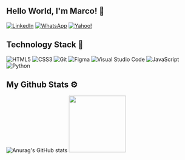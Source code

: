 ## Hello World, I'm Marco! 👋 

<a href="https://www.linkedin.com/in/marco-diniz12/">![LinkedIn](https://img.shields.io/badge/linkedin-%230077B5.svg?style=for-the-badge&logo=linkedin&logoColor=white)</a>
<a href="https://web.whatsapp.com/send?phone=5512988185362">![WhatsApp](https://img.shields.io/badge/WhatsApp-25D366?style=for-the-badge&logo=whatsapp&logoColor=white)</a>
<a href="mailto:marco_diniz21@yahoo.com.br">![Yahoo!](https://img.shields.io/badge/Yahoo!-6001D2?style=for-the-badge&logo=Yahoo!&logoColor=white)</a>


## Technology Stack 🚀

![HTML5](https://img.shields.io/badge/html5-%23E34F26.svg?style=for-the-badge&logo=html5&logoColor=white)
![CSS3](https://img.shields.io/badge/css3-%231572B6.svg?style=for-the-badge&logo=css3&logoColor=white)
![Git](https://img.shields.io/badge/git-%23F05033.svg?style=for-the-badge&logo=git&logoColor=white)
![Figma](https://img.shields.io/badge/figma-%23F24E1E.svg?style=for-the-badge&logo=figma&logoColor=white)
![Visual Studio Code](https://img.shields.io/badge/Visual%20Studio%20Code-0078d7.svg?style=for-the-badge&logo=visual-studio-code&logoColor=white)
![JavaScript](https://img.shields.io/badge/javascript-%23323330.svg?style=for-the-badge&logo=javascript&logoColor=%23F7DF1E)
![Python](https://img.shields.io/badge/python-3670A0?style=for-the-badge&logo=python&logoColor=ffdd54)


## My Github Stats ⚙️

![Anurag's GitHub stats](https://github-readme-stats.vercel.app/api?username=Marco-Diniz&theme=algolia&hide=contribs,prs)
<img height="150em" src="https://github-readme-stats.vercel.app/api/top-langs/?username=Marco-Diniz&layout=compact&langs_count=7&theme=algolia"/>


